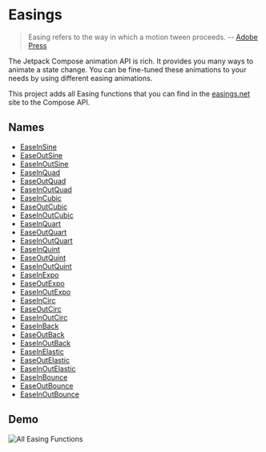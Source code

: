 # Easings

> Easing refers to the way in which a motion tween proceeds.
> -- [Adobe Press](https://www.adobepress.com/articles/article.asp?p=2755709&seqNum=13)

The Jetpack Compose animation API is rich. It provides you many ways to animate a state change.
You can be fine-tuned these animations to your needs by using different easing animations.

This project adds all Easing functions that you can find in the [easings.net](https://easings.net/)
site to the Compose API.

## Names

- [EaseInSine](https://easings.net/#easeInSine)
- [EaseOutSine](https://easings.net/#easeOutSine)
- [EaseInOutSine](https://easings.net/#easeInOutSine)
- [EaseInQuad](https://easings.net/#easeInQuad)
- [EaseOutQuad](https://easings.net/#easeOutQuad)
- [EaseInOutQuad](https://easings.net/#easeInOutQuad)
- [EaseInCubic](https://easings.net/#easeInCubic)
- [EaseOutCubic](https://easings.net/#easeOutCubic)
- [EaseInOutCubic](https://easings.net/#easeInOutCubic)
- [EaseInQuart](https://easings.net/#easeInQuart)
- [EaseOutQuart](https://easings.net/#easeOutQuart)
- [EaseInOutQuart](https://easings.net/#easeInOutQuart)
- [EaseInQuint](https://easings.net/#easeInQuint)
- [EaseOutQuint](https://easings.net/#easeOutQuint)
- [EaseInOutQuint](https://easings.net/#easeInOutQuint)
- [EaseInExpo](https://easings.net/#easeInExpo)
- [EaseOutExpo](https://easings.net/#easeOutExpo)
- [EaseInOutExpo](https://easings.net/#easeInOutExpo)
- [EaseInCirc](https://easings.net/#easeInCirc)
- [EaseOutCirc](https://easings.net/#easeOutCirc)
- [EaseInOutCirc](https://easings.net/#easeInOutCirc)
- [EaseInBack](https://easings.net/#easeInBack)
- [EaseOutBack](https://easings.net/#easeOutBack)
- [EaseInOutBack](https://easings.net/#easeInOutBack)
- [EaseInElastic](https://easings.net/#easeInElastic)
- [EaseOutElastic](https://easings.net/#easeOutElastic)
- [EaseInOutElastic](https://easings.net/#easeInOutElastic)
- [EaseInBounce](https://easings.net/#easeInBounce)
- [EaseOutBounce](https://easings.net/#easeOutBounce)
- [EaseInOutBounce](https://easings.net/#easeInOutBounce)

## Demo

![All Easing Functions](./easing-demo.gif)
